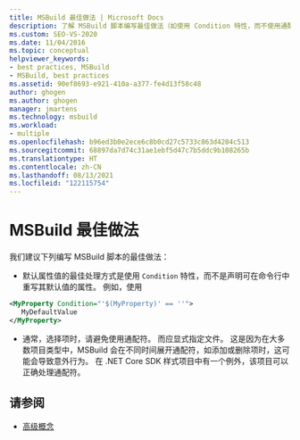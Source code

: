 ```yaml
---
title: MSBuild 最佳做法 | Microsoft Docs
description: 了解 MSBuild 脚本编写最佳做法（如使用 Condition 特性，而不使用通配符）。
ms.custom: SEO-VS-2020
ms.date: 11/04/2016
ms.topic: conceptual
helpviewer_keywords:
- best practices, MSBuild
- MSBuild, best practices
ms.assetid: 90ef8693-e921-410a-a377-fe4d13f58c48
author: ghogen
ms.author: ghogen
manager: jmartens
ms.technology: msbuild
ms.workload:
- multiple
ms.openlocfilehash: b96ed3b0e2ece6c8b0cd27c5733c863d4204c513
ms.sourcegitcommit: 68897da7d74c31ae1ebf5d47c7b5ddc9b108265b
ms.translationtype: HT
ms.contentlocale: zh-CN
ms.lasthandoff: 08/13/2021
ms.locfileid: "122115754"
---
```

# <a name="msbuild-best-practices"></a>MSBuild 最佳做法

我们建议下列编写 MSBuild 脚本的最佳做法：

- 默认属性值的最佳处理方式是使用 `Condition` 特性，而不是声明可在命令行中重写其默认值的属性。 例如，使用

```xml
<MyProperty Condition="'$(MyProperty)' == ''">
   MyDefaultValue
</MyProperty>
```

- 通常，选择项时，请避免使用通配符。 而应显式指定文件。 这是因为在大多数项目类型中，MSBuild 会在不同时间展开通配符，如添加或删除项时，这可能会导致意外行为。 在 .NET Core SDK 样式项目中有一个例外，该项目可以正确处理通配符。

## <a name="see-also"></a>请参阅

- [高级概念](../msbuild/msbuild-advanced-concepts.md)
